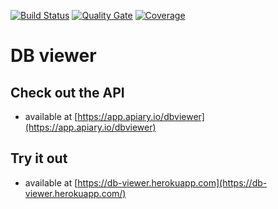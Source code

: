 [![Build Status](https://travis-ci.org/blahami2/db-viewer.svg?branch=master)](https://travis-ci.org/blahami2/db-viewer)
[![Quality Gate](https://sonarcloud.io/api/project_badges/measure?project=cz.blahami2%3Adbviewer&metric=alert_status)](https://sonarcloud.io/dashboard/index/cz.blahami2:dbviewer)
[![Coverage](https://sonarcloud.io/api/project_badges/measure?project=cz.blahami2%3Adbviewer&metric=coverage)](https://sonarcloud.io/component_measures?id=cz.blahami2%3Adbviewer&metric=Coverage)



# DB viewer

## Check out the API
- available at [https://app.apiary.io/dbviewer](https://app.apiary.io/dbviewer)

## Try it out
- available at [https://db-viewer.herokuapp.com](https://db-viewer.herokuapp.com/)
